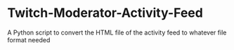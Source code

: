 # Twitch-Moderator-Activity-Feed
A Python script to convert the HTML file of the activity feed to whatever file format needed
